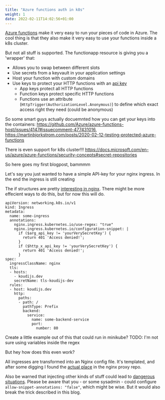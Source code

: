 ```yaml
---
title: "Azure functions auth in k8s"
weight: 1
date: 2022-02-11T14:02:56+01:00
---
```


[Azure functions](https://docs.microsoft.com/en-us/azure/azure-functions/) make it very easy to run your pieces of code in Azure. The cool thing is that they also make it very easy to use your functions inside a k8s cluster.

But not all stuff is supported. The functionapp resource is giving you a 'wrapper' that:
* Allows you to swap between different slots
* Use secrets from a keyvault in your application settings
* Host your function with custom domains
* Use keys to protect your HTTP functions with an [api key](https://docs.microsoft.com/en-us/azure/azure-functions/functions-bindings-http-webhook-trigger?tabs=csharp#api-key-authorization)
  * App keys protect all HTTP functions
  * Function keys protect specific HTTP functions
  * Functions use an attribute (`HttpTrigger(AuthorizationLevel.Anonymous)`) to define which exact access right they need (could be anonymous)

So some smart guys actually docuemnted how you can get your keys into the containers: https://github.com/Azure/azure-functions-host/issues/4147#issuecomment-477431016, https://martinbjorkstrom.com/posts/2020-02-12-testing-protected-azure-functions

There is even support for k8s cluster!!! https://docs.microsoft.com/en-us/azure/azure-functions/security-concepts#secret-repositories

So here goes my first blogpost, bammmm

Let's say you just wanted to have a simple API-key for your nginx ingress. In the end the ingress is still creating 

The if structures are pretty [interesting in nginx](http://nginx.org/en/docs/http/ngx_http_rewrite_module.html#if). There might be more effecient ways to do this, but for now this will do.

```
apiVersion: networking.k8s.io/v1
kind: Ingress
metadata:
  name: some-ingress
  annotations:
    nginx.ingress.kubernetes.io/use-regex: "true"
    nginx.ingress.kubernetes.io/configuration-snippet: |
      if ($arg_api_key != 'yourVerySecretKey') {
        return 401 'Access denied!';
      }
      if ($http_x_api_key != 'yourVerySecretKey') {
        return 401 'Access denied!';
      }
spec:
  ingressClassName: nginx
  tls:
  - hosts:
    - koudijs.dev
    secretName: tls-koudijs-dev
  rules:
  - host: koudijs.dev
    http:
      paths:
      - path: /
        pathType: Prefix
        backend:
          service:
            name: some-backend-service
            port:
              number: 80
```

Create a little example out of this that could run in minikube? TODO: I'm not sure using variables inside the regex

But hey how does this even work?

All ingresses are transformed into an Nginx config file. It's templated, and after some digging I found the [actual place](https://github.com/kubernetes/ingress-nginx/blob/a2a0e67fee9964796f56e3428cf6d1dc99ced261/rootfs/etc/nginx/template/nginx.tmpl#L1326-L1327) in the nginx proxy repo.

Also be warned that injecting other kinds of stuff could lead to [dangerous situations](https://github.com/kubernetes/ingress-nginx/issues/7837). Please be aware that you - or some sysadmin - could configure `allow-snippet-annotations: "false"`, which might be wise. But it would also break the trick described in this blog.


